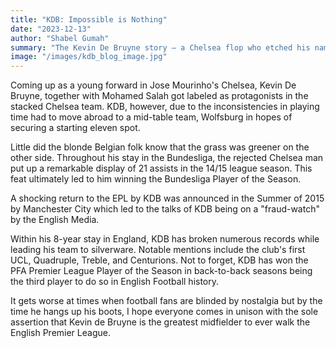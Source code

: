 ```yaml
---
title: "KDB: Impossible is Nothing"
date: "2023-12-13"
author: "Shabel Gumah"
summary: "The Kevin De Bruyne story — a Chelsea flop who etched his name unto the premier league hall of fame."
image: "/images/kdb_blog_image.jpg"
---
```


Coming up as a young forward in Jose Mourinho's Chelsea, Kevin De Bruyne, together with Mohamed Salah got labeled as protagonists in the stacked Chelsea team. KDB, however, due to the inconsistencies in playing time had to move abroad to a mid-table team, Wolfsburg in hopes of securing a starting eleven spot.

Little did the blonde Belgian folk know that the grass was greener on the other side. Throughout his stay in the Bundesliga, the rejected Chelsea man put up a remarkable display of 21 assists in the 14/15 league season. This feat ultimately led to him winning the Bundesliga Player of the Season.

A shocking return to the EPL by KDB was announced in the Summer of 2015 by Manchester City which led to the talks of KDB being on a "fraud-watch" by the English Media.

Within his 8-year stay in England, KDB has broken numerous records while leading his team to silverware. Notable mentions include the club's first UCL, Quadruple, Treble, and Centurions. Not to forget, KDB has won the PFA Premier League Player of the Season in back-to-back seasons being the third player to do so in English Football history.

It gets worse at times when football fans are blinded by nostalgia but by the time he hangs up his boots, I hope everyone comes in unison with the sole assertion that Kevin de Bruyne is the greatest midfielder to ever walk the English Premier League.
